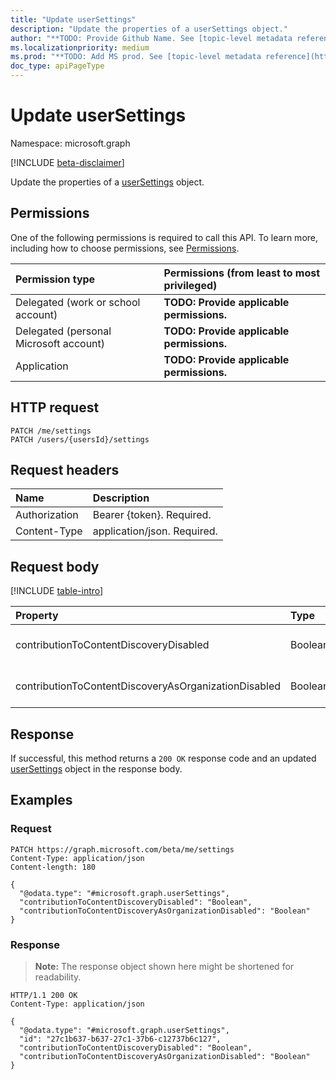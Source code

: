 ```yaml
---
title: "Update userSettings"
description: "Update the properties of a userSettings object."
author: "**TODO: Provide Github Name. See [topic-level metadata reference](https://msgo.azurewebsites.net/add/document/guidelines/metadata.html#topic-level-metadata)**"
ms.localizationpriority: medium
ms.prod: "**TODO: Add MS prod. See [topic-level metadata reference](https://msgo.azurewebsites.net/add/document/guidelines/metadata.html#topic-level-metadata)**"
doc_type: apiPageType
---
```


# Update userSettings
Namespace: microsoft.graph

[!INCLUDE [beta-disclaimer](../../includes/beta-disclaimer.md)]

Update the properties of a [userSettings](../resources/usersettings.md) object.

## Permissions
One of the following permissions is required to call this API. To learn more, including how to choose permissions, see [Permissions](/graph/permissions-reference).

|Permission type|Permissions (from least to most privileged)|
|:---|:---|
|Delegated (work or school account)|**TODO: Provide applicable permissions.**|
|Delegated (personal Microsoft account)|**TODO: Provide applicable permissions.**|
|Application|**TODO: Provide applicable permissions.**|

## HTTP request

<!-- {
  "blockType": "ignored"
}
-->
``` http
PATCH /me/settings
PATCH /users/{usersId}/settings
```

## Request headers
|Name|Description|
|:---|:---|
|Authorization|Bearer {token}. Required.|
|Content-Type|application/json. Required.|

## Request body
[!INCLUDE [table-intro](../../includes/update-property-table-intro.md)]


|Property|Type|Description|
|:---|:---|:---|
|contributionToContentDiscoveryDisabled|Boolean|**TODO: Add Description** Required.|
|contributionToContentDiscoveryAsOrganizationDisabled|Boolean|**TODO: Add Description** Required.|



## Response

If successful, this method returns a `200 OK` response code and an updated [userSettings](../resources/usersettings.md) object in the response body.

## Examples

### Request
<!-- {
  "blockType": "request",
  "name": "update_usersettings"
}
-->
``` http
PATCH https://graph.microsoft.com/beta/me/settings
Content-Type: application/json
Content-length: 180

{
  "@odata.type": "#microsoft.graph.userSettings",
  "contributionToContentDiscoveryDisabled": "Boolean",
  "contributionToContentDiscoveryAsOrganizationDisabled": "Boolean"
}
```


### Response
>**Note:** The response object shown here might be shortened for readability.
<!-- {
  "blockType": "response",
  "truncated": true
}
-->
``` http
HTTP/1.1 200 OK
Content-Type: application/json

{
  "@odata.type": "#microsoft.graph.userSettings",
  "id": "27c1b637-b637-27c1-37b6-c12737b6c127",
  "contributionToContentDiscoveryDisabled": "Boolean",
  "contributionToContentDiscoveryAsOrganizationDisabled": "Boolean"
}
```

